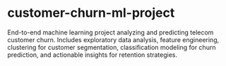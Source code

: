 # customer-churn-ml-project
End-to-end machine learning project analyzing and predicting telecom customer churn. Includes exploratory data analysis, feature engineering, clustering for customer segmentation, classification modeling for churn prediction, and actionable insights for retention strategies.
